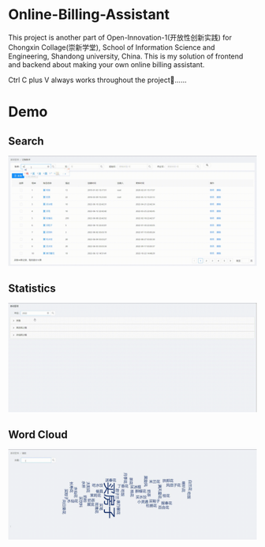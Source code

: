 # Online-Billing-Assistant

This project is another part of Open-Innovation-1(开放性创新实践) for Chongxin Collage(崇新学堂), School of Information Science and Engineering, Shandong university, China. This is my solution of frontend and backend about making your own online billing assistant.

Ctrl C plus V always works throughout the project:hankey:......

# Demo
## Search
![](https://github.com/genglinWang/Online-Billing-Assistant/blob/main/gif/1.gif)
## Statistics
![](https://github.com/genglinWang/Online-Billing-Assistant/blob/main/gif/3.gif)
## Word Cloud
![](https://github.com/genglinWang/Online-Billing-Assistant/blob/main/gif/2.gif)
